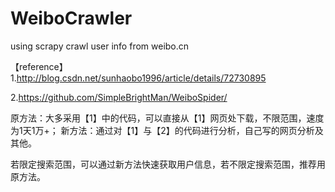 # WeiboCrawler
using scrapy crawl user info from weibo.cn

【reference】
 1.http://blog.csdn.net/sunhaobo1996/article/details/72730895

 2.https://github.com/SimpleBrightMan/WeiboSpider/
 
 原方法：大多采用【1】中的代码，可以直接从【1】网页处下载，不限范围，速度为1天1万+；
 新方法：通过对【1】与【2】的代码进行分析，自己写的网页分析及其他。
 
 若限定搜索范围，可以通过新方法快速获取用户信息，若不限定搜索范围，推荐用原方法。
